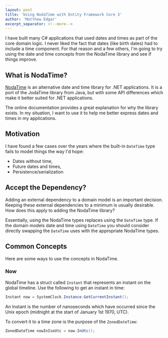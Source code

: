 ```yaml
---
layout: post
title: 'Using NodaTime with Entity Framework Core 3'
author: 'Matthew Edgar'
excerpt_separator: <!--more-->
---
```


I have built many C# applications that used dates and times as part of the core domain logic. I
never liked the fact that dates (like birth dates) had to include a time component. For that
reason and a few others, I'm going to try using the date and time concepts from the NodaTime
library and see if things improve.

<!--more-->

## What is NodaTime?

[NodaTime][nodatime] is an alternative date and time library for .NET applications. It is
a port of the JodaTime library from Java, but with some API differences which make it better
suited for .NET applications.

The online documentation provides a great explanation for why the library exists. In my situation,
I want to use it to help me better express dates and times in my applications.

## Motivation

I have found a few cases over the years where the built-in `DateTime` type fails to model
things the way I'd hope:

- Dates without time,
- Future dates and times,
- Persistence/serialization

## Accept the Dependency?

Adding an external dependency to a domain model is an important decision. Keeping these
external dependencies to a minimum is usually desirable. How does this apply to adding
the NodaTime library?

Essentially, using the NodaTime types replaces using the `DateTime` type. If the domain
models date and time using `DateTime` you should consider directly swapping the
`DateTime` uses with the appropriate NodaTime types.

## Common Concepts

Here are some ways to use the concepts in NodaTime.

### Now

NodaTime has a struct called `Instant` that represents an instant on the global timeline. Use
the following to get an instant in time:

```csharp
Instant now = SystemClock.Instance.GetCurrentInstant();
```

An Instant is the number of nanoseconds which have occurred since the Unix epoch (midnight at the start of January 1st 1970, UTC).

To convert it to a time zone is the purpose of the `ZonedDateTime`:

```csharp
ZonedDateTime nowInIsoUtc = now.InUtc();
```

[nodatime]: https://nodatime.org
